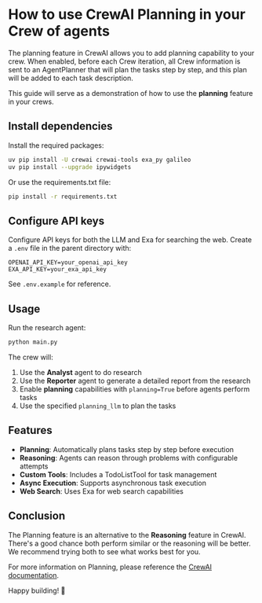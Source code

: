 # How to use CrewAI Planning in your Crew of agents

The planning feature in CrewAI allows you to add planning capability to your crew. When enabled, before each Crew iteration, all Crew information is sent to an AgentPlanner that will plan the tasks step by step, and this plan will be added to each task description.

This guide will serve as a demonstration of how to use the **planning** feature in your crews.

## Install dependencies

Install the required packages:

```bash
uv pip install -U crewai crewai-tools exa_py galileo
uv pip install --upgrade ipywidgets
```

Or use the requirements.txt file:

```bash
pip install -r requirements.txt
```

## Configure API keys

Configure API keys for both the LLM and Exa for searching the web. Create a `.env` file in the parent directory with:

```
OPENAI_API_KEY=your_openai_api_key
EXA_API_KEY=your_exa_api_key
```

See `.env.example` for reference.

## Usage

Run the research agent:

```bash
python main.py
```

The crew will:
1. Use the **Analyst** agent to do research
2. Use the **Reporter** agent to generate a detailed report from the research
3. Enable **planning** capabilities with `planning=True` before agents perform tasks
4. Use the specified `planning_llm` to plan the tasks

## Features

- **Planning**: Automatically plans tasks step by step before execution
- **Reasoning**: Agents can reason through problems with configurable attempts
- **Custom Tools**: Includes a TodoListTool for task management
- **Async Execution**: Supports asynchronous task execution
- **Web Search**: Uses Exa for web search capabilities

## Conclusion

The Planning feature is an alternative to the **Reasoning** feature in CrewAI. There's a good chance both perform similar or the reasoning will be better. We recommend trying both to see what works best for you.

For more information on Planning, please reference the [CrewAI documentation](https://docs.crewai.com/en/concepts/planning).

Happy building! 🎉
